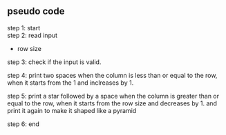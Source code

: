 ## pseudo code  
step 1: start  
step 2: read input  
- row size 

step 3: check if the input is valid.  

step 4: print two spaces when the column is less than or equal to the row, when it starts from the 1 and inclreases by 1.   

step 5: print a star followed by a space when the column is greater than or equal to the row, when it starts from the row size and decreases by 1. and print it again to make it shaped like a pyramid   

step 6: end  